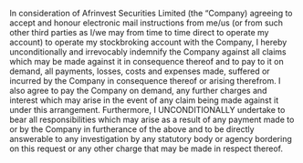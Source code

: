 In consideration of Afrinvest Securities Limited (the “Company) agreeing to accept and honour electronic mail instructions from me/us (or from such other third parties as I/we may from time to time direct to operate my account) to operate my stockbroking account with the Company, I hereby unconditionally and irrevocably indemnify the Company against all claims which may be made against it in consequence thereof and to pay to it on demand, all payments, losses, costs and expenses made, suffered or incurred by the Company in consequence thereof or arising therefrom. I also agree to pay the Company on demand, any further charges and interest which may arise in the event of any claim being made against it under this arrangement. Furthermore, I UNCONDITIONALLY undertake to bear all responsibilities which may arise as a result of any payment made to or by the Company in furtherance of the above and to be directly answerable to any investigation by any statutory body or agency bordering on this request or any other charge that may be made in respect thereof.

